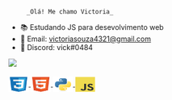 
         _Olá! Me chamo Victoria_

- 📚 Estudando JS para desevolvimento web
- 📧 Email: victoriasouza4321@gmail.com
- 🤖 Discord: vick#0484

<div>
  <a href="https://github.com/vickwithluv">
  <img height="180em" src="https://github-readme-stats.vercel.app/api?username=vickwithluv&show_icons=true&theme=dark&include_all_commits=false&count_private=true"/>
</div>

<div style="display: inline_block"><br>
  <img align="center" alt="CSS" height="30" width="40" src="https://raw.githubusercontent.com/devicons/devicon/master/icons/css3/css3-original.svg">
  <img align="center" alt="HTML" height="30" width="40" src="https://raw.githubusercontent.com/devicons/devicon/master/icons/html5/html5-original.svg">
  <img align="center" alt="Python" height="30" width="40" src="https://raw.githubusercontent.com/devicons/devicon/master/icons/python/python-original.svg">
  <img align="center" alt="JavaScript" height="30" width="40" src="https://raw.githubusercontent.com/devicons/devicon/master/icons/javascript/javascript-original.svg">      
</div>

